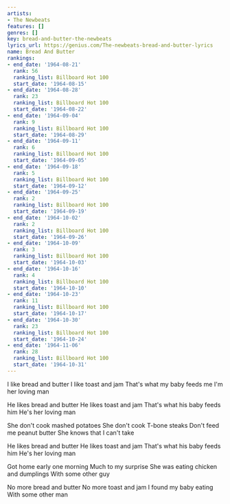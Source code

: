 ```yaml
---
artists:
- The Newbeats
features: []
genres: []
key: bread-and-butter-the-newbeats
lyrics_url: https://genius.com/The-newbeats-bread-and-butter-lyrics
name: Bread And Butter
rankings:
- end_date: '1964-08-21'
  rank: 56
  ranking_list: Billboard Hot 100
  start_date: '1964-08-15'
- end_date: '1964-08-28'
  rank: 23
  ranking_list: Billboard Hot 100
  start_date: '1964-08-22'
- end_date: '1964-09-04'
  rank: 9
  ranking_list: Billboard Hot 100
  start_date: '1964-08-29'
- end_date: '1964-09-11'
  rank: 6
  ranking_list: Billboard Hot 100
  start_date: '1964-09-05'
- end_date: '1964-09-18'
  rank: 5
  ranking_list: Billboard Hot 100
  start_date: '1964-09-12'
- end_date: '1964-09-25'
  rank: 2
  ranking_list: Billboard Hot 100
  start_date: '1964-09-19'
- end_date: '1964-10-02'
  rank: 2
  ranking_list: Billboard Hot 100
  start_date: '1964-09-26'
- end_date: '1964-10-09'
  rank: 3
  ranking_list: Billboard Hot 100
  start_date: '1964-10-03'
- end_date: '1964-10-16'
  rank: 4
  ranking_list: Billboard Hot 100
  start_date: '1964-10-10'
- end_date: '1964-10-23'
  rank: 11
  ranking_list: Billboard Hot 100
  start_date: '1964-10-17'
- end_date: '1964-10-30'
  rank: 23
  ranking_list: Billboard Hot 100
  start_date: '1964-10-24'
- end_date: '1964-11-06'
  rank: 28
  ranking_list: Billboard Hot 100
  start_date: '1964-10-31'
---
```

I like bread and butter
I like toast and jam
That's what my baby feeds me
I'm her loving man

He likes bread and butter
He likes toast and jam
That's what his baby feeds him
He's her loving man

She don't cook mashed potatoes
She don't cook T-bone steaks
Don't feed me peanut butter
She knows that I can't take

He likes bread and butter
He likes toast and jam
That's what his baby feeds him
He's her loving man

Got home early one morning
Much to my surprise
She was eating chicken and dumplings
With some other guy

No more bread and butter
No more toast and jam
I found my baby eating
With some other man
